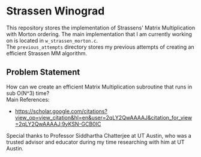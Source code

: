 # Strassen Winograd

This repository stores the implementation of Strassens' Matrix Multiplication 
with Morton ordering. 
The main implementation that I am currently working on is located in `w_strassen_morton.c`.  
The `previous_attempts` directory stores my previous attempts of creating an efficient 
Strassen MM algorithm. 

## Problem Statement
How can we create an efficient Matrix Multiplication subroutine that runs in sub O(N^3) time?  
Main References:
- https://scholar.google.com/citations?view_op=view_citation&hl=en&user=2qLY2QwAAAAJ&citation_for_view=2qLY2QwAAAAJ:9yKSN-GCB0IC

Special thanks to Professor Siddhartha Chatterjee at UT Austin, who was a trusted advisor and educator during my time researching
with him at UT Austin.
